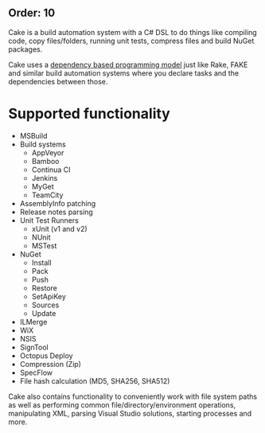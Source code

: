 Order: 10
---

Cake is a build automation system with a C# DSL to do things like compiling code, copy files/folders, running unit tests, compress files and build NuGet packages.

Cake uses a [dependency based programming model](http://martinfowler.com/articles/rake.html#DependencyBasedProgramming) just like Rake, FAKE and similar build automation systems where you declare tasks and the dependencies between those.

# Supported functionality

* MSBuild
* Build systems
  * AppVeyor
  * Bamboo
  * Continua CI
  * Jenkins
  * MyGet
  * TeamCity
* AssemblyInfo patching
* Release notes parsing
* Unit Test Runners
  * xUnit (v1 and v2)
  * NUnit
  * MSTest
* NuGet
  * Install
  * Pack
  * Push
  * Restore
  * SetApiKey
  * Sources
  * Update
* ILMerge
* WiX
* NSIS
* SignTool
* Octopus Deploy
* Compression (Zip)
* SpecFlow
* File hash calculation (MD5, SHA256, SHA512)

Cake also contains functionality to conveniently work with file system paths as well as performing common file/directory/environment operations, manipulating XML, parsing Visual Studio solutions, starting processes and more.
